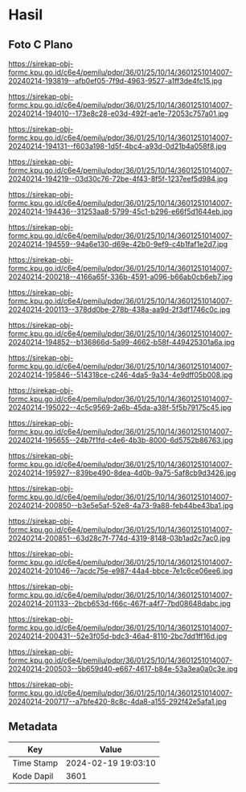 # Hasil

## Foto C Plano

https://sirekap-obj-formc.kpu.go.id/c6e4/pemilu/pdpr/36/01/25/10/14/3601251014007-20240214-193819--afb0ef05-7f9d-4963-9527-a1ff3de4fc15.jpg

https://sirekap-obj-formc.kpu.go.id/c6e4/pemilu/pdpr/36/01/25/10/14/3601251014007-20240214-194010--173e8c28-e03d-492f-ae1e-72053c757a01.jpg

https://sirekap-obj-formc.kpu.go.id/c6e4/pemilu/pdpr/36/01/25/10/14/3601251014007-20240214-194131--f603a198-1d5f-4bc4-a93d-0d21b4a058f8.jpg

https://sirekap-obj-formc.kpu.go.id/c6e4/pemilu/pdpr/36/01/25/10/14/3601251014007-20240214-194219--03d30c76-72be-4f43-8f5f-1237eef5d984.jpg

https://sirekap-obj-formc.kpu.go.id/c6e4/pemilu/pdpr/36/01/25/10/14/3601251014007-20240214-194436--31253aa8-5799-45c1-b296-e66f5d1644eb.jpg

https://sirekap-obj-formc.kpu.go.id/c6e4/pemilu/pdpr/36/01/25/10/14/3601251014007-20240214-194559--94a6e130-d69e-42b0-9ef9-c4b1faf1e2d7.jpg

https://sirekap-obj-formc.kpu.go.id/c6e4/pemilu/pdpr/36/01/25/10/14/3601251014007-20240214-200218--4166a65f-336b-4591-a096-b66ab0cb6eb7.jpg

https://sirekap-obj-formc.kpu.go.id/c6e4/pemilu/pdpr/36/01/25/10/14/3601251014007-20240214-200113--378dd0be-278b-438a-aa9d-2f3df1746c0c.jpg

https://sirekap-obj-formc.kpu.go.id/c6e4/pemilu/pdpr/36/01/25/10/14/3601251014007-20240214-194852--b136866d-5a99-4662-b58f-449425301a6a.jpg

https://sirekap-obj-formc.kpu.go.id/c6e4/pemilu/pdpr/36/01/25/10/14/3601251014007-20240214-195846--514318ce-c246-4da5-9a34-4e9dff05b008.jpg

https://sirekap-obj-formc.kpu.go.id/c6e4/pemilu/pdpr/36/01/25/10/14/3601251014007-20240214-195022--4c5c9569-2a6b-45da-a38f-5f5b79175c45.jpg

https://sirekap-obj-formc.kpu.go.id/c6e4/pemilu/pdpr/36/01/25/10/14/3601251014007-20240214-195655--24b7f1fd-c4e6-4b3b-8000-6d5752b86763.jpg

https://sirekap-obj-formc.kpu.go.id/c6e4/pemilu/pdpr/36/01/25/10/14/3601251014007-20240214-195927--839be490-8dea-4d0b-9a75-5af8cb9d3426.jpg

https://sirekap-obj-formc.kpu.go.id/c6e4/pemilu/pdpr/36/01/25/10/14/3601251014007-20240214-200850--b3e5e5af-52e8-4a73-9a88-feb44be43ba1.jpg

https://sirekap-obj-formc.kpu.go.id/c6e4/pemilu/pdpr/36/01/25/10/14/3601251014007-20240214-200851--63d28c7f-774d-4319-8148-03b1ad2c7ac0.jpg

https://sirekap-obj-formc.kpu.go.id/c6e4/pemilu/pdpr/36/01/25/10/14/3601251014007-20240214-201046--7acdc75e-e987-44a4-bbce-7e1c6ce06ee6.jpg

https://sirekap-obj-formc.kpu.go.id/c6e4/pemilu/pdpr/36/01/25/10/14/3601251014007-20240214-201133--2bcb653d-f66c-467f-a4f7-7bd08648dabc.jpg

https://sirekap-obj-formc.kpu.go.id/c6e4/pemilu/pdpr/36/01/25/10/14/3601251014007-20240214-200431--52e3f05d-bdc3-46a4-8110-2bc7dd1ff16d.jpg

https://sirekap-obj-formc.kpu.go.id/c6e4/pemilu/pdpr/36/01/25/10/14/3601251014007-20240214-200503--5b659d40-e667-4617-b84e-53a3ea0a0c3e.jpg

https://sirekap-obj-formc.kpu.go.id/c6e4/pemilu/pdpr/36/01/25/10/14/3601251014007-20240214-200717--a7bfe420-8c8c-4da8-a155-292f42e5afa1.jpg


## Metadata

| Key        | Value               |
| ---------- | ------------------- |
| Time Stamp | 2024-02-19 19:03:10 |
| Kode Dapil | 3601                |



